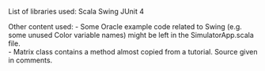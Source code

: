 List of libraries used: 
Scala Swing
JUnit 4

Other content used:
	- Some Oracle example code related to Swing (e.g. some unused Color variable names) might be left in the SimulatorApp.scala file.	
	- Matrix class contains a method almost copied from a tutorial. Source given in comments. 